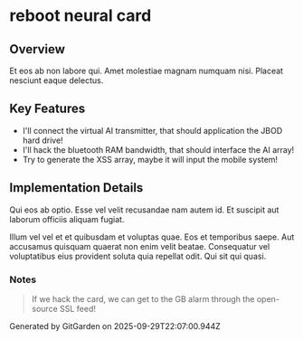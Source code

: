 # reboot neural card

## Overview
Et eos ab non labore qui. Amet molestiae magnam numquam nisi. Placeat nesciunt eaque delectus.

## Key Features
- I'll connect the virtual AI transmitter, that should application the JBOD hard drive!
- I'll hack the bluetooth RAM bandwidth, that should interface the AI array!
- Try to generate the XSS array, maybe it will input the mobile system!

## Implementation Details
Qui eos ab optio. Esse vel velit recusandae nam autem id. Et suscipit aut laborum officiis aliquam fugiat.
 Illum vel vel et et quibusdam et voluptas quae. Eos et temporibus saepe. Aut accusamus quisquam quaerat non enim velit beatae. Consequatur vel voluptatibus eius provident soluta quia repellat odit. Qui sit qui quasi.

### Notes
> If we hack the card, we can get to the GB alarm through the open-source SSL feed!

Generated by GitGarden on 2025-09-29T22:07:00.944Z